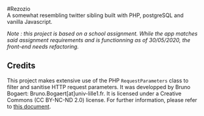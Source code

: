 #Rezozio  
A somewhat resembling twitter sibling built with PHP, postgreSQL and vanilla Javascript. 

*Note : this project is based on a school assignment. While the app matches said assignment requirements and is functionning as of 30/05/2020, the front-end needs refactoring.*

Credits
-------
This project makes extensive use of the PHP `RequestParameters` class to filter and sanitise HTTP request parameters. It was developped by Bruno Bogaert: Bruno.Bogaert[at]univ-lille1.fr.
It is licensed under a Creative Commons (CC BY-NC-ND 2.0) license. For further information, please refer to [this document](https://creativecommons.org/licenses/by-nc-nd/2.0/legalcode "CC Common legal code").